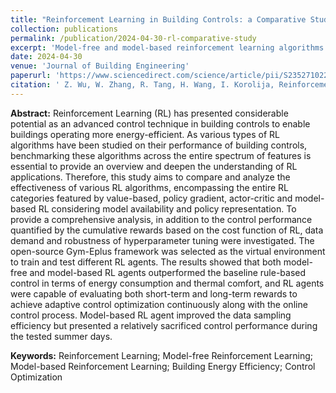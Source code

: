 ```yaml
---
title: "Reinforcement Learning in Building Controls: a Comparative Study of Algorithms considering Model Availability and Policy Representation"
collection: publications
permalink: /publication/2024-04-30-rl-comparative-study
excerpt: 'Model-free and model-based reinforcement learning algorithms were implemented; Reinforcement learning of value-based, policy gradient and actor-critic are discussed.'
date: 2024-04-30
venue: 'Journal of Building Engineering'
paperurl: 'https://www.sciencedirect.com/science/article/pii/S2352710224010659?via%3Dihub'
citation: ' Z. Wu, W. Zhang, R. Tang, H. Wang, I. Korolija, Reinforcement Learning in Building Controls: a Comparative Study of Algorithms considering Model Availability and Policy Representation, Journal of Building Engineering, https://doi.org/10.1016/j.jobe.2024.109497.'
---
```


**Abstract:** Reinforcement Learning (RL) has presented considerable potential as an advanced control technique in building controls to enable buildings operating more energy-efficient. As various types of RL algorithms have been studied on their performance of building controls, benchmarking these algorithms across the entire spectrum of features is essential to provide an overview and deepen the understanding of RL applications. Therefore, this study aims to compare and analyze the effectiveness of various RL algorithms, encompassing the entire RL categories featured by value-based, policy gradient, actor-critic and model-based RL considering model availability and policy representation. To provide a comprehensive analysis, in addition to the control performance quantified by the cumulative rewards based on the cost function of RL, data demand and robustness of hyperparameter tuning were investigated. The open-source Gym-Eplus framework was selected as the virtual environment to train and test different RL agents. The results showed that both model-free and model-based RL agents outperformed the baseline rule-based control in terms of energy consumption and thermal comfort, and RL agents were capable of evaluating both short-term and long-term rewards to achieve adaptive control optimization continuously along with the online control process. Model-based RL agent improved the data sampling efficiency but presented a relatively sacrificed control performance during the tested summer days.

**Keywords:** Reinforcement Learning; Model-free Reinforcement Learning; Model-based Reinforcement Learning; Building Energy Efficiency; Control Optimization
